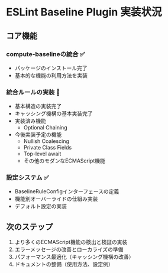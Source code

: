 # ESLint Baseline Plugin 実装状況

## コア機能

### compute-baselineの統合 ✅

- パッケージのインストール完了
- 基本的な機能の利用方法を実装

### 統合ルールの実装 🚧

- 基本構造の実装完了
- キャッシング機構の基本実装完了
- 実装済み機能
  - Optional Chaining
- 今後実装予定の機能
  - Nullish Coalescing
  - Private Class Fields
  - Top-level await
  - その他のモダンなECMAScript機能

### 設定システム ✅

- BaselineRuleConfigインターフェースの定義
- 機能別オーバーライドの仕組み実装
- デフォルト設定の実装

## 次のステップ

1. より多くのECMAScript機能の検出と検証の実装
2. エラーメッセージの改善とローカライズの準備
3. パフォーマンス最適化（キャッシング機構の改善）
4. ドキュメントの整備（使用方法、設定例）
